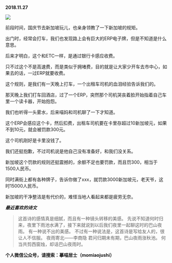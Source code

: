 
          
            
**2018.11.27**



![](//upload-images.jianshu.io/upload_images/51001-5db9f550fc086a81.jpg)




前段时间，国庆节去新加坡玩儿，也亲身领教了一下新加坡的规矩。

出门时，经常会打车，我们也发现路上会有巨大的ERP电子牌，但是不知道是什么意思。

后来才明白，这个和ETC一样，是通过银行卡感应收费。

只不过这个不是高速费，而是类似于拥堵费，目的就是让大家少开车去市中心，如果去的话，一过ERP就要收费。

这个规则，是我们有一天晚上打车，一个出租车司机的血泪经验告诉我们的。

那天晚上我们打车回酒店，过了一个ERP，突然那个司机哭丧着脸开始指着自己车里一个读卡器，开始抱怨。

我们也听得一头雾水，后来喵妈和司机聊了一下才知道。

这个ERP会感应这个卡，然后扣费，出租车司机要在卡里存超过10新加坡元，如果不到10元，就会被罚款300元。

这个司机刚好是卡里没钱了。

我们还挺抱歉，不过司机说是他自己没有准备好，和我们没关系。

新加坡这个罚款的规则还挺震撼的，余额不足也要罚款，而且罚300，相当于1500人民币。

同时满街上都有各种牌子，告诉你做了xxx，就罚款3000新加坡元，老天爷，这时15000人民币。

新加坡的干净整洁是有代价的，难怪当地人看起来都是疲劳无奈。


***最近喜欢的诗文***
>这首诗的感情真是细腻，而且有一种镜头转移的美感。
先说不知道何时归来，夜里下雨池水满了，接下来就说到以后我们夜里一起聊这时的巴山夜雨。
有一种说不出的美感。
不过有一种说法是，这首诗是写给友人的，很让人不信服。
夜雨寄北——李商隐
君问归期未有期，巴山夜雨涨秋池。
何当共剪西窗烛，却话巴山夜雨时。




**个人微信公众号，请搜索：摹喵居士（momiaojushi）**

          
        